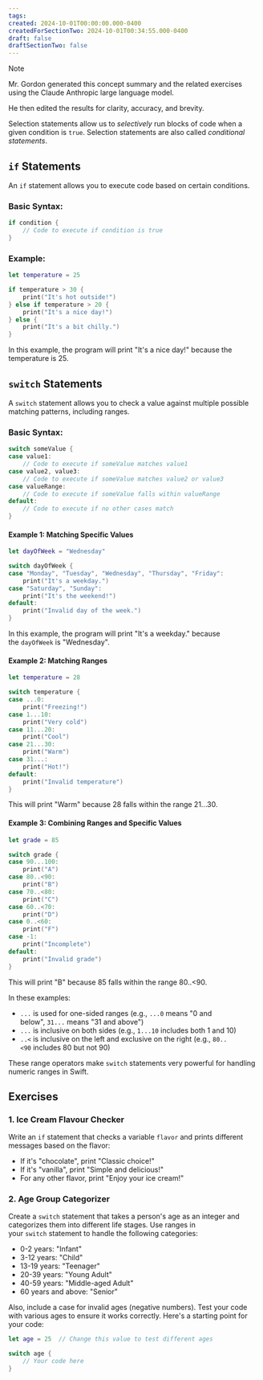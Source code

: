 ```yaml
---
tags:
created: 2024-10-01T00:00:00.000-0400
createdForSectionTwo: 2024-10-01T00:34:55.000-0400
draft: false
draftSectionTwo: false
---
```


> [!NOTE]
> 
> Mr. Gordon generated this concept summary and the related exercises using the Claude Anthropic large language model.
> 
> He then edited the results for clarity, accuracy, and brevity.

Selection statements allow us to *selectively* run blocks of code when a given condition is `true`. Selection statements are also called *conditional statements*.

## `if` Statements

An `if` statement allows you to execute code based on certain conditions.

### Basic Syntax:

```swift
if condition {
    // Code to execute if condition is true
}
```

### Example:

```swift
let temperature = 25

if temperature > 30 {
    print("It's hot outside!")
} else if temperature > 20 {
    print("It's a nice day!")
} else {
    print("It's a bit chilly.")
}
```

In this example, the program will print "It's a nice day!" because the temperature is 25.

## `switch` Statements

A `switch` statement allows you to check a value against multiple possible matching patterns, including ranges.

### Basic Syntax:

```swift
switch someValue {
case value1:
    // Code to execute if someValue matches value1
case value2, value3:
    // Code to execute if someValue matches value2 or value3
case valueRange:
    // Code to execute if someValue falls within valueRange
default:
    // Code to execute if no other cases match
}
```

#### Example 1: Matching Specific Values

```swift
let dayOfWeek = "Wednesday"

switch dayOfWeek {
case "Monday", "Tuesday", "Wednesday", "Thursday", "Friday":
    print("It's a weekday.")
case "Saturday", "Sunday":
    print("It's the weekend!")
default:
    print("Invalid day of the week.")
}
```

In this example, the program will print "It's a weekday." because the `dayOfWeek` is "Wednesday".

#### Example 2: Matching Ranges

```swift
let temperature = 28

switch temperature {
case ...0:
    print("Freezing!")
case 1...10:
    print("Very cold")
case 11...20:
    print("Cool")
case 21...30:
    print("Warm")
case 31...:
    print("Hot!")
default:
    print("Invalid temperature")
}
```

This will print "Warm" because 28 falls within the range 21...30.

#### Example 3: Combining Ranges and Specific Values

```swift
let grade = 85

switch grade {
case 90...100:
    print("A")
case 80..<90:
    print("B")
case 70..<80:
    print("C")
case 60..<70:
    print("D")
case 0..<60:
    print("F")
case -1:
    print("Incomplete")
default:
    print("Invalid grade")
}
```

This will print "B" because 85 falls within the range 80..<90.

In these examples:

- `...` is used for one-sided ranges (e.g., `...0` means "0 and below", `31...` means "31 and above")
- `...` is inclusive on both sides (e.g., `1...10` includes both 1 and 10)
- `..<` is inclusive on the left and exclusive on the right (e.g., `80..<90` includes 80 but not 90)

These range operators make `switch` statements very powerful for handling numeric ranges in Swift.

## Exercises

### 1. Ice Cream Flavour Checker

Write an `if` statement that checks a variable `flavor` and prints different messages based on the flavor:

- If it's "chocolate", print "Classic choice!"
- If it's "vanilla", print "Simple and delicious!"
- For any other flavor, print "Enjoy your ice cream!"
 
### 2. Age Group Categorizer

Create a `switch` statement that takes a person's age as an integer and categorizes them into different life stages. Use ranges in your `switch` statement to handle the following categories:

- 0-2 years: "Infant"
- 3-12 years: "Child"
- 13-19 years: "Teenager"
- 20-39 years: "Young Adult"
- 40-59 years: "Middle-aged Adult"
- 60 years and above: "Senior"

Also, include a case for invalid ages (negative numbers). Test your code with various ages to ensure it works correctly. Here's a starting point for your code:

```swift
let age = 25  // Change this value to test different ages

switch age {
    // Your code here
}
```